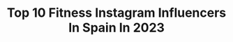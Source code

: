 ---
title: Top 10 Fitness Instagram Influencers In Spain In 2023
description: >-
  Find top fitness Instagram influencers in Spain in 2023. Most popular hashtags: #motivation #verano #fitnessmodel.
platform: Instagram
hits: 630
text_top: See the top-rated Instagram influencers on inBeat.
text_bottom: Our database aggregates 630 Instagram influencers like this in Spain for you to pitch.
profiles:
  - username: "daiseyodonnell"
    fullname: >-
      Daisey O'Donnell
    bio: >-
      Founder @odollscollection available at @theofficialselfridges Founder @fitnesswithdaisey TikTok @theodolls enquiries contact daisey.od@gmail.com
    location: "Spain"
    followers: 1161407
    engagement: 92
    commentsToLikes: 0.005298
    id: ck0uc5ig6g3l20i19fqd1dzau
    verified: true
    hashtags: ""
  - username: "serraalex_"
    fullname: >-
      Alex Serra
    bio: >-
      Fitness | Lifestyle 📍Ibiza @greatiamwear cod: ALEX @hawkerscrew 📩 serraalexibz@gmail.com
    location: "Spain"
    followers: 11225
    engagement: 1057
    commentsToLikes: 0.113688
    id: ckapapl23wznu0i78sl4p70rn
    verified: false
    hashtags: "#arm, #bodybuilding, #muscle, #gym"
  - username: "rosasorroche"
    fullname: >-
      Fitness & Chicness Blog
    bio: >-
      #overforty #overthirty #fashion / #fitness / #beauty / #lifestyleblogger 📍🇪🇸 🌍 📩info@fitnessandchicness.com
    location: "Spain"
    followers: 18960
    engagement: 766
    commentsToLikes: 0.055894
    id: ck8szqjrcpch70j78pfaai8rg
    verified: false
    hashtags: "#adoptadog, #summerlook, #fashionreels, #workoutreels"
  - username: "aleadrete"
    fullname: >-
      Ale Aldrete
    bio: >-
      🇲🇽 en 🇪🇸 •Periodista @realmadridue •Comunicóloga •Modelo•Body positive•Fitness• Love sports• 🔥@sheinofficial 15% of: 4aleadrete🔥
    location: "Spain"
    followers: 120794
    engagement: 561
    commentsToLikes: 0.080687
    id: ck55pborva8ch0i11w3k9527q
    verified: false
    hashtags: "#shein, #sheingals, #sorteo, #donato"
  - username: "franroxe"
    fullname: >-
      F R A N R O X E
    bio: >-
      🌍 Traveller 🐕 Animal lover 🏋🏻‍♂️ Healthy and Fitness life 📍 España 🇪🇸
    location: "Spain"
    followers: 35166
    engagement: 607
    commentsToLikes: 0.200806
    id: ckap0i3ulqe0w0i78zpi9owcb
    verified: false
    hashtags: "#holzkern, #holzkernwatches, #woodwatches, #relojesdemadera"
  - username: "markosr6"
    fullname: >-
      ᗰᗩᖇᑕOᔕ ᗰOI᙭
    bio: >-
      🎽fitness | 🏃🏽‍♂️runner | 🏊🏽‍♂️swimmer 📍🅱🅰🆁🅲🅴🅻🅾🅽🅰
    location: "Spain"
    followers: 5752
    engagement: 1839
    commentsToLikes: 0.078950
    id: ck6tnncn2a6rp0j71hspia1op
    verified: false
    hashtags: "#runners, #cycling, #smile, #trailrunning"
  - username: "nereaherz"
    fullname: >-
      NEREA HERNÁNDEZ MIRA
    bio: >-
      Creative soul & design lover Beauty ✵ Fitness Say HI. nerea.hmira@gmail.com
    location: "Spain"
    followers: 11716
    engagement: 743
    commentsToLikes: 0.107660
    id: ck8tayyhmtnuz0j78vxbqz1zk
    verified: false
    hashtags: "#feelyourbreast"
  - username: "josegaarcian"
    fullname: >-
      J O S E    G A R C Í A
    bio: >-
      🥇Mister Alicante 2020 💻Asesoramiento online ⚡️38% MYPROTEIN código:JOSEGAARCIANMP 🔝VIDA FITNESS 🎥YOUTUBE
    location: "Spain"
    followers: 15034
    engagement: 665
    commentsToLikes: 0.065729
    id: ck6u126euj46f0j71nilmooyj
    verified: false
    hashtags: "#verano, #cuerpo, #fitnessmodel, #deporte"
  - username: "dianaserena_"
    fullname: >-
      Diana Serena
    bio: >-
      🏃‍♀️Lic. en Educación Física 💃ZES™ Zumba® Fitness 💪🏻Master Trainer STRONG NATION™ 📬diana.serena@zumbamail.com 🗣🇮🇹🇪🇸🇬🇧🇵🇹 🌟#dianaserena
    location: "Spain"
    followers: 134550
    engagement: 111
    commentsToLikes: 0.099781
    id: ck15s66qxbf8k0i19ijdr4c6d
    verified: true
    hashtags: "#fitcondianaserena, #sync, #rutinasembarazadas, #zumbacommunity"
  - username: "martabisshopp"
    fullname: >-
      M A R T A  B I S S H O P P
    bio: >-
      ▫️ Fitness&Health ▫️ Médico👩🏽‍⚕️🩺 ▫️ @myproteines : BISSHOPP ▫️#naturalbodybuilding
    location: "Spain"
    followers: 10487
    engagement: 856
    commentsToLikes: 0.014264
    id: ck8talv1osaqn0j780xyqs5v2
    verified: false
    hashtags: "#healthylifestyle, #lifestyle, #health, #train"
---